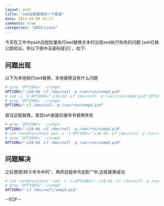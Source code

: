 ```yaml
---
layout: post
title: "sed远程替换的一个错误"
date: 2013-04-09 15:17
comments: true
categories: "UNIX/Linux"
---
```


今天在工作中pssh远程批量执行sed替换文本时出现sed执行失败的问题 [ssh已做公钥验证，所以下例中无密码提示] ，如下:


## 问题出现
以下为本地执行sed替换，本地替换没有什么问题
``` bash
# grep 'OPTIONS=' ~/snmpd 
OPTIONS="-LS0-6d -Lf /dev/null -p /var/run/snmpd.pid"
# sed -i 's:OPTIONS="-LS0-6d -Lf /dev/null -p /var/run/snmpd.pid":OPTIONS="-Lf /dev/null -p /var/run/snmpd.pid":g' snmpd
# grep 'OPTIONS=' ~/snmpd 
OPTIONS="-Lf /dev/null -p /var/run/snmpd.pid"
```

尝试远程替换，发现ssh直接后接命令替换失败
``` bash
# grep 'OPTIONS=' ~/snmpd 
OPTIONS="-LS0-6d -Lf /dev/null -p /var/run/snmpd.pid"
# ssh root@localhost sed -i 's:OPTIONS="-LS0-6d -Lf /dev/null -p /var/run/snmpd.pid":OPTIONS="-Lf /dev/null/snmpd.pid":g' ~/snmpd 
# grep 'OPTIONS=' ~/snmpd 
OPTIONS="-LS0-6d -Lf /dev/null -p /var/run/snmpd.pid"
```


## 问题解决
之后使用\转义命令中的"，再把远程命令加到""中,远程替换成功
``` bash
# ssh root@localhost "sed -i 's:OPTIONS=\"-LS0-6d -Lf /dev/null -p /var/run/snmpd.pid\":OPTIONS=\"-Lf /dev/null/snmpd.pid\":g' ~/snmpd"
# grep "OPTIONS=" ~/snmpd
OPTIONS="-Lf /dev/null/snmpd.pid"
```

--EOF--
